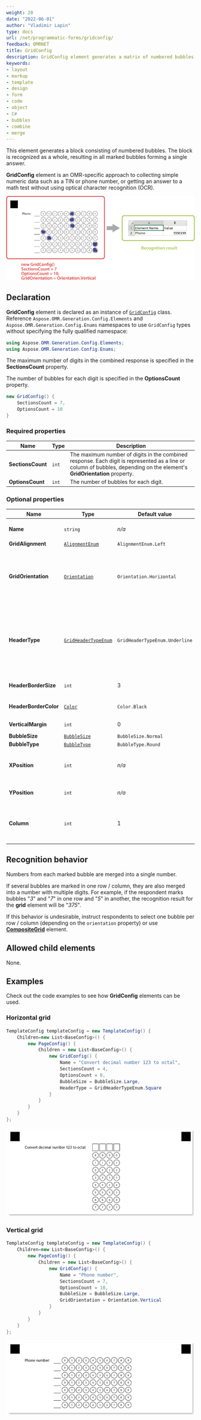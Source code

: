 ```yaml
---
weight: 20
date: "2022-06-01"
author: "Vladimir Lapin"
type: docs
url: /net/programmatic-forms/gridconfig/
feedback: OMRNET
title: GridConfig
description: GridConfig element generates a matrix of numbered bubbles that are combined into a single answer.
keywords:
- layout
- markup
- template
- design
- form
- code
- object
- C#
- bubbles
- combine
- merge
---
```


This element generates a block consisting of numbered bubbles. The block is recognized as a whole, resulting in all marked bubbles forming a single answer.

**GridConfig** element is an OMR-specific approach to collecting simple numeric data such as a TIN or phone number, or getting an answer to a math test without using optical character recognition (OCR).

![GridConfig element](program-grid.png)

## Declaration

**GridConfig** element is declared as an instance of [`GridConfig`](https://reference.aspose.com/omr/net/aspose.omr.generation.config.elements/gridconfig/) class. Reference `Aspose.OMR.Generation.Config.Elements` and `Aspose.OMR.Generation.Config.Enums` namespaces to use `GridConfig` types without specifying the fully qualified namespace:

```csharp
using Aspose.OMR.Generation.Config.Elements;
using Aspose.OMR.Generation.Config.Enums;
```

The maximum number of digits in the combined response is specified in the **SectionsCount** property.

The number of bubbles for each digit is specified in the **OptionsCount** property.

```csharp
new GridConfig() {
	SectionsCount = 7,
	OptionsCount = 10
}
```

### Required properties

Name | Type | Description
---- | ---- | -----------
**SectionsCount** | `int` | The maximum number of digits in the combined response. Each digit is represented as a line or column of bubbles, depending on the element's **GridOrientation** property.
**OptionsCount** | `int` | The number of bubbles for each digit.

### Optional properties

Name | Type | Default value | Description
---- | ---- | ------------- | -----------
**Name** | `string` | _n/a_ | Used as an element's identifier in recognition results and is displayed as a label on the form.
**GridAlignment** | [`AlignmentEnum`](https://reference.aspose.com/omr/net/aspose.omr.generation.config.enums/alignmentenum/) | `AlignmentEnum.Left` | Horizontal grid alignment.
**GridOrientation** | [`Orientation`](https://reference.aspose.com/omr/net/aspose.omr.generation/orientation/) | `Orientation.Horizontal` | Element's orientation:<ul><li>`Orientation.Horizontal` - each digit is represented as a column of bubbles;</li><li>`Orientation.Vertical` - each digit is represented as a row of bubbles.</li></ul>
**HeaderType** | [`GridHeaderTypeEnum`](https://reference.aspose.com/omr/net/aspose.omr.generation.config.enums/gridheadertypeenum/) | `GridHeaderTypeEnum.Underline` | The type of the box to be displayed in front of each column / row. This box can be used for hand-writing the answer in addition to marking bubbles.<ul><li>`GridHeaderTypeEnum.Underline` - draw a horizontal line.</li><li>`GridHeaderTypeEnum.Square` - draw a box.</li></ul>
**HeaderBorderSize** | `int` | 3 | Border width of the box to be displayed in front of each column / row.
**HeaderBorderColor** | [`Color`](https://reference.aspose.com/omr/net/aspose.omr.generation/color/) | `Color.Black` | Border color of the box to be displayed in front of each column / row.
**VerticalMargin** | `int` | 0 | Vertical spacing between the element's lines, in pixels.
**BubbleSize** | [`BubbleSize`](https://reference.aspose.com/omr/net/aspose.omr.generation/bubblesize/) | `BubbleSize.Normal` | Size of bubbles.
**BubbleType** | [`BubbleType`](https://reference.aspose.com/omr/net/aspose.omr.generation/bubbletype/) | `BubbleType.Round` | Bubble style.
**XPosition** | `int` | _n/a_ | Set the absolute position of the **GridConfig** element relative to the left edge of the page.<br />Overrides the value of **GridAlignment** property.
**YPosition** | `int` | _n/a_ | Set the absolute position of the **GridConfig** element relative to the top edge of the page.
**Column** | `int` | 1 | The number of the column where the **GridConfig** element will be placed. Only applicable if **GridConfig** is placed in a multi-column [**ContainerConfig**](/omr/net/programmatic-forms/containerconfig/) element.

## Recognition behavior

Numbers from each marked bubble are merged into a single number.

If several bubbles are marked in one row / column, they are also merged into a number with multiple digits. For example, if the respondent marks bubbles "_3_" and "_7_" in one row and "_5_" in another, the recognition result for the **grid** element will be "_375_".

If this behavior is undesirable, instruct respondents to select one bubble per row / column (depending on the `orientation` property) or use [**CompositeGrid**](/omr/net/json-markup/compositegrid/) element.

## Allowed child elements

None.

## Examples

Check out the code examples to see how **GridConfig** elements can be used.

### Horizontal grid

```csharp
TemplateConfig templateConfig = new TemplateConfig() {
	Children=new List<BaseConfig>() {
		new PageConfig() {
			Children = new List<BaseConfig>() {
				new GridConfig() {
					Name = "Convert decimal number 123 to octal",
					SectionsCount = 4,
					OptionsCount = 8,
					BubbleSize = BubbleSize.Large,
					HeaderType = GridHeaderTypeEnum.Square
				}
			}
		}
	}
};
```

![Horizontal grid example](grid-horizontal.png)

### Vertical grid

```csharp
TemplateConfig templateConfig = new TemplateConfig() {
	Children=new List<BaseConfig>() {
		new PageConfig() {
			Children = new List<BaseConfig>() {
				new GridConfig() {
					Name = "Phone number",
					SectionsCount = 7,
					OptionsCount = 10,
					BubbleSize = BubbleSize.Large,
					GridOrientation = Orientation.Vertical
				}
			}
		}
	}
};
```

![Vertical grid example](grid-vertical.png)
